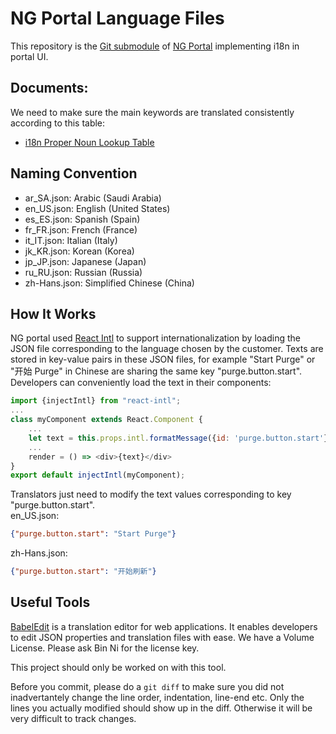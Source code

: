 # NG Portal Language Files
This repository is the [Git submodule](https://git-scm.com/book/en/v2/Git-Tools-Submodules) of 
[NG Portal](https://github.com/mileweb/ngportal) implementing i18n in portal UI. 
## Documents:  
We need to make sure the main keywords are translated consistently according to this table:
* [i18n Proper Noun Lookup Table](https://docs.google.com/spreadsheets/d/1068zI3pqrDOeNGgDbvH6bWBMIQQ834xI_u7iVwmReiM/edit#gid=0)
## Naming Convention
* ar_SA.json: Arabic (Saudi Arabia)
* en_US.json: English (United States)
* es_ES.json: Spanish (Spain)
* fr_FR.json: French (France)
* it_IT.json: Italian (Italy)
* jk_KR.json: Korean (Korea)
* jp_JP.json: Japanese (Japan)
* ru_RU.json: Russian (Russia)
* zh-Hans.json: Simplified Chinese (China)
## How It Works
NG portal used [React Intl](https://www.npmjs.com/package/react-intl) to support internationalization by loading
the JSON file corresponding to the language chosen by the customer. Texts are stored in key-value pairs in these JSON
files, for example "Start Purge" or "开始 Purge" in Chinese are sharing the same key "purge.button.start". Developers can
conveniently load the text in their components:
```javascript
import {injectIntl} from "react-intl";
...
class myComponent extends React.Component {
    ...
    let text = this.props.intl.formatMessage({id: 'purge.button.start'});
    ...
    render = () => <div>{text}</div>
}
export default injectIntl(myComponent);
```
Translators just need to modify the text values corresponding to key "purge.button.start".  
en_US.json:
```json
{"purge.button.start": "Start Purge"}
```
zh-Hans.json:
```json
{"purge.button.start": "开始刷新"}
```
## Useful Tools
[BabelEdit](https://www.codeandweb.com/babeledit) is a translation editor for web applications. It enables developers to edit JSON properties and translation files with ease. We have a Volume License. Please ask Bin Ni for the license key.

This project should only be worked on with this tool.

Before you commit, please do a `git diff` to make sure you did not inadvertantely change the line order, indentation, line-end etc. Only the lines you actually modified should show up in the diff. Otherwise it will be very difficult to track changes.
